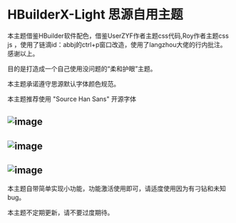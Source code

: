# HBuilderX-Light 思源自用主题

本主题借鉴HBuilder软件配色，借鉴UserZYF作者主题css代码,Roy作者主题css js ，使用了链滴id：abbj的ctrl+p窗口改造，使用了langzhou大佬的行内批注。
感谢以上。

目的是打造成一个自己使用没问题的“柔和护眼”主题。

本主题承诺遵守思源默认字体颜色规范。

本主题推荐使用 "Source Han Sans" 开源字体 

![image](https://user-images.githubusercontent.com/97731736/169648221-b14ad3c3-6413-4b9a-8455-d02fca6ccf00.png)
---

![image](https://user-images.githubusercontent.com/97731736/169648233-72b43f7f-3f40-4297-aff4-0f1d4868fe0c.png)
---

![image](https://user-images.githubusercontent.com/97731736/169648243-d6adb09c-ce8f-48ff-bed3-3a9c79b4a2c9.png)
---

本主题自带简单实现小功能，功能激活使用即可，请适度使用因为有刁钻和未知bug。

本主题不定期更新，请不要过度期待。
 
